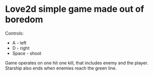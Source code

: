 # Love2d simple game made out of boredom
Controls:
  * A - left
  * D - right
  * Space - shoot

Game operates on one hit one kill, that includes enemy and the player.
Starship also ends when enemies reach the green line.
